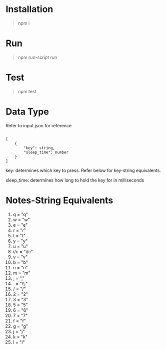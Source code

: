 # Installation

> npm i

# Run

> npm run-script run

# Test

> npm test

# Data Type

<p>Refer to input.json for reference</p>
<code>
[
    {
        "key": string,
        "sleep_time": number
    }
]
</code>

<p>key: determines which key to press. Refer below for key-string equivalents.</p>
<p>sleep_time: determines how long to hold the key for in milliseconds</p>

# Notes-String Equivalents

<ol>
<li>q = "q"</li>
<li>w = "w"</li>
<li>e = "e"</li>
<li>r = "r"</li>
<li>t = "t"</li>
<li>y = "y"</li>
<li>u = "u"</li>
<li>i/c = "i/c"</li>
<li>v = "v"</li>
<li>b = "b"</li>
<li>n = "n"</li>
<li>m = "m"</li>
<li>, = ","</li>
<li>. = "\\."</li>
<li>/ = "/"</li>
<li>2 = "2"</li>
<li>3 = "3"</li>
<li>5 = "5"</li>
<li>6 = "6"</li>
<li>7 = "7"</li>
<li>f = "f"</li>
<li>g = "g"</li>
<li>j = "j"</li>
<li>k = "k"</li>
<li>l = "l"</li>
</ol>
